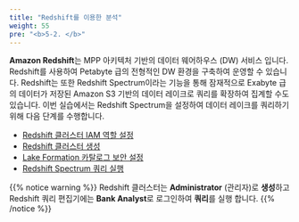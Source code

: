 ```yaml
---
title: "Redshift를 이용한 분석"
weight: 55
pre: "<b>5-2. </b>"
---
```


**Amazon Redshift**는 MPP 아키텍처 기반의 데이터 웨어하우스 (DW) 서비스 입니다. Redshift를 사용하여 Petabyte 급의 전형적인 DW 환경을 구축하여 운영할 수 있습니다. Redshift는 또한 Redshift Spectrum이라는 기능을 통해 잠재적으로 Exabyte 급의 데이터가 저장된 Amazon S3 기반의 데이터 레이크로 쿼리를 확장하여 집계할 수도 있습니다. 이번 실습에서는 Redshift Spectrum을 설정하여 데이터 레이크를 쿼리하기 위해 다음 단계를 수행합니다.
- [Redshift 클러스터 IAM 역할 설정](/analytic/redshift/create-cluster-iam)
- [Redshift 클러스터 생성](/analytic/redshift/create-cluster)
- [Lake Formation 카탈로그 보안 설정](/analytic/redshift/lake-formation-catalog)
- [Redshift Spectrum 쿼리 실행](/analytic/redshift/spectrum-query)

{{% notice warning %}}
Redshift 클러스터는 **Administrator** (관리자)로 **생성**하고 Redshift 쿼리 편집기에는 **Bank Analyst**로 로그인하여 **쿼리**를 실행 합니다.
{{% /notice %}}